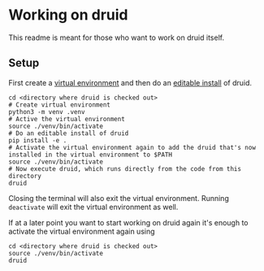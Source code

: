 # Working on druid
This readme is meant for those who want to work on druid itself.

## Setup
First create a [virtual environment](https://docs.python.org/3/library/venv.html) and then do an [editable install](https://pip.pypa.io/en/latest/reference/pip_install/#editable-installs) of druid.
```
cd <directory where druid is checked out>
# Create virtual environment
python3 -m venv .venv
# Active the virtual environment
source ./venv/bin/activate
# Do an editable install of druid
pip install -e .
# Activate the virtual environment again to add the druid that's now installed in the virtual environment to $PATH
source ./venv/bin/activate
# Now execute druid, which runs directly from the code from this directory
druid
```

Closing the terminal will also exit the virtual environment. Running `deactivate` will exit the virtual environment as well.

If at a later point you want to start working on druid again it's enough to activate the virtual environment again using
```
cd <directory where druid is checked out>
source ./venv/bin/activate
druid
```

